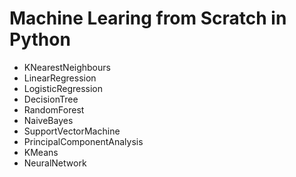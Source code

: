 # Machine Learing from Scratch in Python

- KNearestNeighbours
- LinearRegression
- LogisticRegression
- DecisionTree
- RandomForest
- NaiveBayes
- SupportVectorMachine
- PrincipalComponentAnalysis
- KMeans
- NeuralNetwork
